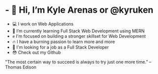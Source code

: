 # - 👋 Hi, I’m Kyle Arenas or @kyruken
- 💻 I work on Web Applications 
- 🌱 I’m currently learning Full Stack Web Development using MERN 
- ✊ I'm focused on building a stronger skillset for Web Development
- :fire: I have a burning passion to learn more and more
- :eyes: I'm looking for a job as a Full Stack Developer
- :flushed: Check out my Github 

<!---
kyruken/kyruken is a ✨ special ✨ repository because its `README.md` (this file) appears on your GitHub profile.
You can click the Preview link to take a look at your changes.
--->


"The most certain way to succeed is always to try just one more time.” – Thomas Edison
